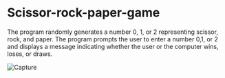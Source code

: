 # Scissor-rock-paper-game
The program randomly generates a number 0, 1, or 2 representing  scissor, rock, and paper. The program prompts the user to enter a number 0,1, or 2 and displays a message indicating whether the user or the computer wins, loses,  or draws.


![Capture](https://user-images.githubusercontent.com/41565191/56095042-f314d680-5eed-11e9-8f45-134df512653a.PNG)



